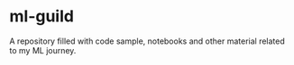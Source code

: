 # ml-guild
A repository filled with code sample, notebooks and other material related to my ML journey.

